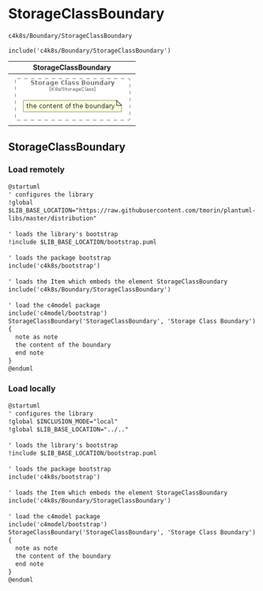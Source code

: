 # StorageClassBoundary


```text
c4k8s/Boundary/StorageClassBoundary
```

```text
include('c4k8s/Boundary/StorageClassBoundary')
```



| StorageClassBoundary |
| :---: |
| ![illustration for StorageClassBoundary](../../c4k8s/Boundary/StorageClassBoundary.Local.png) |




## StorageClassBoundary

### Load remotely
```plantuml
@startuml
' configures the library
!global $LIB_BASE_LOCATION="https://raw.githubusercontent.com/tmorin/plantuml-libs/master/distribution"

' loads the library's bootstrap
!include $LIB_BASE_LOCATION/bootstrap.puml

' loads the package bootstrap
include('c4k8s/bootstrap')

' loads the Item which embeds the element StorageClassBoundary
include('c4k8s/Boundary/StorageClassBoundary')

' load the c4model package
include('c4model/bootstrap')
StorageClassBoundary('StorageClassBoundary', 'Storage Class Boundary') {
  note as note
  the content of the boundary
  end note
}
@enduml
```

### Load locally
```plantuml
@startuml
' configures the library
!global $INCLUSION_MODE="local"
!global $LIB_BASE_LOCATION="../.."

' loads the library's bootstrap
!include $LIB_BASE_LOCATION/bootstrap.puml

' loads the package bootstrap
include('c4k8s/bootstrap')

' loads the Item which embeds the element StorageClassBoundary
include('c4k8s/Boundary/StorageClassBoundary')

' load the c4model package
include('c4model/bootstrap')
StorageClassBoundary('StorageClassBoundary', 'Storage Class Boundary') {
  note as note
  the content of the boundary
  end note
}
@enduml
```

